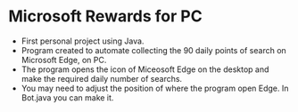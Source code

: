 # Microsoft Rewards for PC

* First personal project using Java.
* Program created to automate collecting the 90 daily points of search on Microsoft Edge, on PC.
* The program opens the icon of Miceosoft Edge on the desktop and make the required daily number of searchs.
* You may need to adjust the position of where the program open Edge. In Bot.java you can make it.
